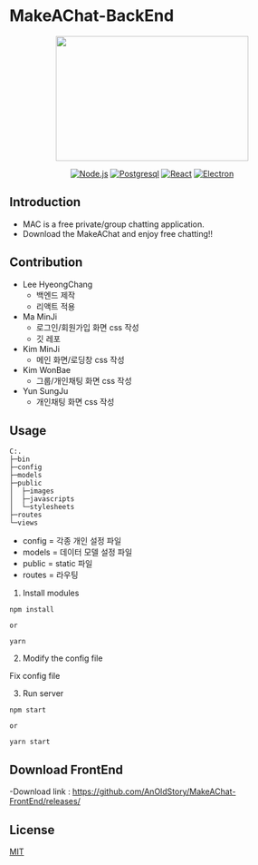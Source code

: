 # MakeAChat-BackEnd

<p align="center">
  <img width="340" height="220" src="https://i.imgur.com/ytnap3p.png">
</p>


<p align="center">
  <a href="https://nodejs.org/ko"><img src="https://img.shields.io/badge/Server-Node.js-green.svg" alt="Node.js"></a>
  <a href="https://www.postgresql.org"><img src="https://img.shields.io/badge/Database-Postgresql-blue.svg" alt="Postgresql"></a>
  <a href="https://reactjs.org/"><img src="https://img.shields.io/badge/FrontEnd-React-9cf.svg" alt="React"></a>
  <a href="https://electronjs.org/"><img src="https://img.shields.io/badge/Packaging-Electron-87F5F5.svg" alt="Electron"></a>
</p>



## Introduction

- MAC is a free private/group chatting application.
- Download the MakeAChat and enjoy free chatting!!



## Contribution

- Lee HyeongChang
  - 백엔드 제작
  - 리액트 적용
- Ma MinJi
  - 로그인/회원가입 화면 css 작성
  - 깃 레포
- Kim MinJi
  - 메인 화면/로딩창 css 작성
- Kim WonBae
  - 그룹/개인채팅 화면 css 작성
- Yun SungJu
  - 개인채팅 화면 css 작성



## Usage

```
C:.
├─bin
├─config
├─models
├─public
│  ├─images
│  ├─javascripts
│  └─stylesheets
├─routes
└─views
```

- config = 각종 개인 설정 파일
- models = 데이터 모델 설정 파일
- public = static 파일
- routes = 라우팅



1. Install modules 
```
npm install

or

yarn
```

2. Modify the config file

Fix config file 

3. Run server
```
npm start 

or 

yarn start
```




## Download FrontEnd

-Download link : https://github.com/AnOldStory/MakeAChat-FrontEnd/releases/



## License

[MIT](https://github.com/AnOldStory/MakeAChat-BackEnd/blob/master/LICENSE)



